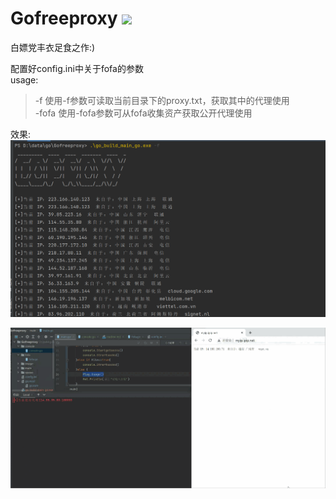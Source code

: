 # Gofreeproxy ![](https://img.shields.io/badge/%E8%AF%AD%E8%A8%80-golang-brightgreen)
白嫖党丰衣足食之作:)

配置好config.ini中关于fofa的参数\
usage:
>   -f	使用-f参数可读取当前目录下的proxy.txt，获取其中的代理使用\
-fofa  使用-fofa参数可从fofa收集资产获取公开代理使用

效果:
![](image/img.png)

![](image/1.gif)

